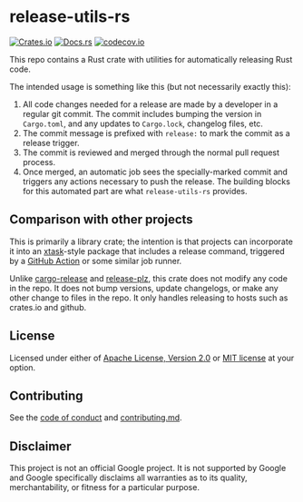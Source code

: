 # release-utils-rs

[![Crates.io](https://img.shields.io/crates/v/release-utils)](https://crates.io/crates/release-utils) 
[![Docs.rs](https://docs.rs/release-utils/badge.svg)](https://docs.rs/release-utils)
[![codecov.io](https://codecov.io/gh/nicholasbishop/release-utils-rs/coverage.svg?branch=main)](https://app.codecov.io/gh/nicholasbishop/release-utils-rs)

This repo contains a Rust crate with utilities for automatically
releasing Rust code.

The intended usage is something like this (but not necessarily exactly
this):

1. All code changes needed for a release are made by a developer in a
   regular git commit. The commit includes bumping the version in
   `Cargo.toml`, and any updates to `Cargo.lock`, changelog files, etc.
2. The commit message is prefixed with `release:` to mark the commit as
   a release trigger.
3. The commit is reviewed and merged through the normal pull request
   process.
4. Once merged, an automatic job sees the specially-marked commit and
   triggers any actions necessary to push the release. The building
   blocks for this automated part are what `release-utils-rs` provides.
   
## Comparison with other projects

This is primarily a library crate; the intention is that projects can
incorporate it into an [xtask]-style package that includes a release
command, triggered by a [GitHub Action] or some similar job runner.

Unlike [cargo-release] and [release-plz], this crate does not modify any
code in the repo. It does not bump versions, update changelogs, or make
any other change to files in the repo. It only handles releasing to
hosts such as crates.io and github.

[Github Action]: https://docs.github.com/en/actions
[cargo-release]: https://github.com/crate-ci/cargo-release
[release-plz]: https://github.com/marcoieni/release-plz
[xtask]: https://github.com/matklad/cargo-xtask

## License

Licensed under either of [Apache License, Version 2.0](LICENSE-APACHE)
or [MIT license](LICENSE-MIT) at your option.

## Contributing

See the [code of conduct] and [contributing.md].

[code of conduct]: docs/code-of-conduct.md
[contributing.md]: docs/contributing.md

## Disclaimer

This project is not an official Google project. It is not supported by
Google and Google specifically disclaims all warranties as to its quality,
merchantability, or fitness for a particular purpose.
